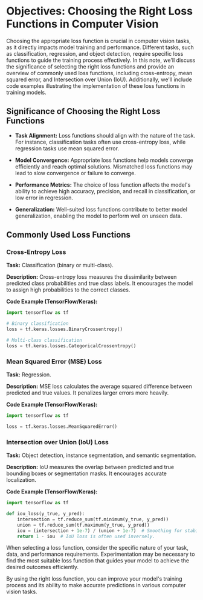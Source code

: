 # Objectives: Choosing the Right Loss Functions in Computer Vision

Choosing the appropriate loss function is crucial in computer vision tasks, as it directly impacts model training and performance. Different tasks, such as classification, regression, and object detection, require specific loss functions to guide the training process effectively. In this note, we'll discuss the significance of selecting the right loss functions and provide an overview of commonly used loss functions, including cross-entropy, mean squared error, and Intersection over Union (IoU). Additionally, we'll include code examples illustrating the implementation of these loss functions in training models.

## Significance of Choosing the Right Loss Functions

- **Task Alignment:** Loss functions should align with the nature of the task. For instance, classification tasks often use cross-entropy loss, while regression tasks use mean squared error.

- **Model Convergence:** Appropriate loss functions help models converge efficiently and reach optimal solutions. Mismatched loss functions may lead to slow convergence or failure to converge.

- **Performance Metrics:** The choice of loss function affects the model's ability to achieve high accuracy, precision, and recall in classification, or low error in regression.

- **Generalization:** Well-suited loss functions contribute to better model generalization, enabling the model to perform well on unseen data.

## Commonly Used Loss Functions

### Cross-Entropy Loss

**Task:** Classification (binary or multi-class).

**Description:** Cross-entropy loss measures the dissimilarity between predicted class probabilities and true class labels. It encourages the model to assign high probabilities to the correct classes.

**Code Example (TensorFlow/Keras):**
```python
import tensorflow as tf

# Binary classification
loss = tf.keras.losses.BinaryCrossentropy()

# Multi-class classification
loss = tf.keras.losses.CategoricalCrossentropy()
```

### Mean Squared Error (MSE) Loss

**Task:** Regression.

**Description:** MSE loss calculates the average squared difference between predicted and true values. It penalizes larger errors more heavily.

**Code Example (TensorFlow/Keras):**
```python
import tensorflow as tf

loss = tf.keras.losses.MeanSquaredError()
```

### Intersection over Union (IoU) Loss

**Task:** Object detection, instance segmentation, and semantic segmentation.

**Description:** IoU measures the overlap between predicted and true bounding boxes or segmentation masks. It encourages accurate localization.

**Code Example (TensorFlow/Keras):**
```python
import tensorflow as tf

def iou_loss(y_true, y_pred):
    intersection = tf.reduce_sum(tf.minimum(y_true, y_pred))
    union = tf.reduce_sum(tf.maximum(y_true, y_pred))
    iou = (intersection + 1e-7) / (union + 1e-7)  # Smoothing for stability
    return 1 - iou  # IoU loss is often used inversely.
```

When selecting a loss function, consider the specific nature of your task, data, and performance requirements. Experimentation may be necessary to find the most suitable loss function that guides your model to achieve the desired outcomes efficiently.

By using the right loss function, you can improve your model's training process and its ability to make accurate predictions in various computer vision tasks.
